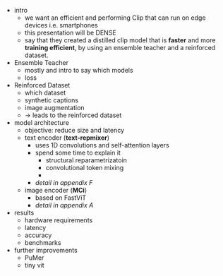 - intro
	- we want an efficient and performing Clip that can run on edge devices i.e. smartphones
	- this presentation will be DENSE
	- say that they created a distilled clip model that is **faster** and more **training efficient**, by using an ensemble teacher and a reinforced dataset.
- Ensemble Teacher
	- mostly and intro to say which models
	- loss
- Reinforced Dataset
	- which dataset
	- synthetic captions
	- image augmentation
	- -> leads to the reinforced dataset
- model architecture
	- objective: reduce size and latency
	- text encoder (**text-repmixer**)
		- uses 1D convolutions and self-attention layers
		- spend some time to explain it
			- structural reparametrizatoin
			- convolutional token mixing
			- 
		- *detail in appendix F*
	- image encoder (**MCi**)
		- based on FastViT
		- *detail in appendix A*
- results
	- hardware requirements
	- latency
	- accuracy
	- benchmarks
- further improvements
	- PuMer
	- tiny vit